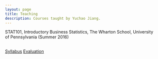 ```yaml
---
layout: page
title: Teaching
description: Courses taught by Yuchao Jiang.
---
```


STAT101, Introductory Business Statistics, The Wharton School, University of Pennsylvania (Summer 2016)
<div class="cv">
  <br/>
  <a href="../assets/pdfs/Syllabus-STAT-101-2016-Summer.pdf" title="Syllabus STAT101">Syllabus</a>
	<a href="../assets/pdfs/STAT101_teaching_evaluation.pdf" title="Evaluation STAT101">Evaluation</a>
</div>
